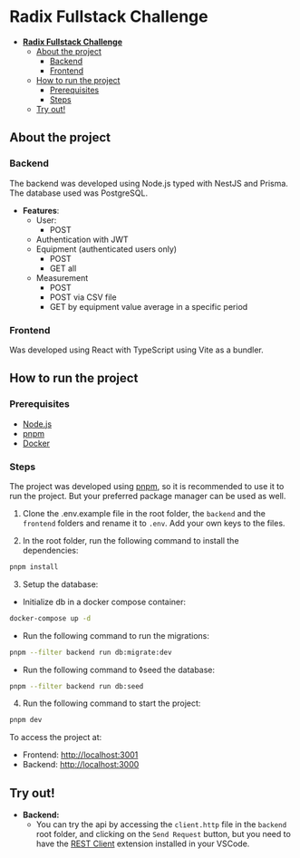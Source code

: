 # **Radix Fullstack Challenge**

- [**Radix Fullstack Challenge**](#radix-fullstack-challenge)
  - [About the project](#about-the-project)
    - [Backend](#backend)
    - [Frontend](#frontend)
  - [How to run the project](#how-to-run-the-project)
    - [Prerequisites](#prerequisites)
    - [Steps](#steps)
  - [Try out!](#try-out)

## About the project

### Backend

The backend was developed using Node.js typed with NestJS and Prisma. The database used was PostgreSQL.

- **Features**:
  - User:
    - POST
  - Authentication with JWT
  - Equipment (authenticated users only)
    - POST
    - GET all
  - Measurement
    - POST
    - POST via CSV file
    - GET by equipment value average in a specific period

### Frontend

Was developed using React with TypeScript using Vite as a bundler.

## How to run the project

### Prerequisites

- [Node.js](https://nodejs.org/en/)
- [pnpm](https://pnpm.io/)
- [Docker](https://www.docker.com/)

### Steps

The project was developed using [pnpm](https://pnpm.io/), so it is recommended to use it to run the project. But your preferred package manager can be used as well.

1. Clone the .env.example file in the root folder, the `backend` and the `frontend` folders and rename it to `.env`. Add your own keys to the files.

2. In the root folder, run the following command to install the dependencies:

```bash
pnpm install
```

3. Setup the database:

- Initialize db in a docker compose container:

```bash
docker-compose up -d
```

- Run the following command to run the migrations:

```bash
pnpm --filter backend run db:migrate:dev
```

- Run the following command to ◊seed the database:

```bash
pnpm --filter backend run db:seed
```

4. Run the following command to start the project:

```bash
pnpm dev
```

To access the project at:

- Frontend: [http://localhost:3001](http://localhost:3001)
- Backend: [http://localhost:3000](http://localhost:3000)

## Try out!

- **Backend:**
  - You can try the api by accessing the `client.http` file in the `backend` root folder, and clicking on the `Send Request` button, but you need to have the [REST Client](https://marketplace.visualstudio.com/items?itemName=humao.rest-client) extension installed in your VSCode.
